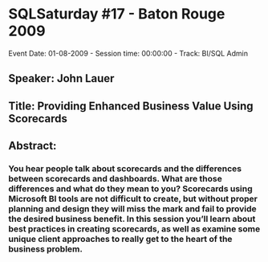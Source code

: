 # SQLSaturday #17 - Baton Rouge 2009
Event Date: 01-08-2009 - Session time: 00:00:00 - Track: BI/SQL Admin
## Speaker: John Lauer
## Title: Providing Enhanced Business Value Using Scorecards
## Abstract:
### You hear people talk about scorecards and the differences between scorecards and dashboards.  What are those differences and what do they mean to you?  Scorecards using Microsoft BI tools are not difficult to create, but without proper planning and design they will miss the mark and fail to provide the desired business benefit.  In this session you’ll learn about best practices in creating scorecards, as well as examine some unique client approaches to really get to the heart of the business problem.
